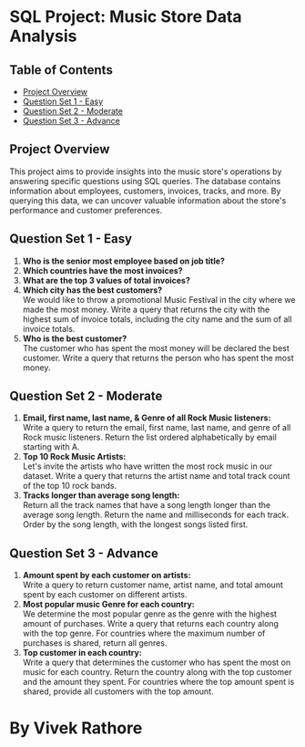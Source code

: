 # SQL Project: Music Store Data Analysis

## Table of Contents
- [Project Overview](#project-overview)
- [Question Set 1 - Easy](#question-set-1---easy)
- [Question Set 2 - Moderate](#question-set-2---moderate)
- [Question Set 3 - Advance](#question-set-3---advance)

## Project Overview
This project aims to provide insights into the music store's operations by answering specific questions using SQL queries. The database contains information about employees, customers, invoices, tracks, and more. By querying this data, we can uncover valuable information about the store's performance and customer preferences.

## Question Set 1 - Easy
1. **Who is the senior most employee based on job title?**
2. **Which countries have the most invoices?**
3. **What are the top 3 values of total invoices?**
4. **Which city has the best customers?**  
   We would like to throw a promotional Music Festival in the city where we made the most money. Write a query that returns the city with the highest sum of invoice totals, including the city name and the sum of all invoice totals.
5. **Who is the best customer?**  
   The customer who has spent the most money will be declared the best customer. Write a query that returns the person who has spent the most money.

## Question Set 2 - Moderate
1. **Email, first name, last name, & Genre of all Rock Music listeners:**  
   Write a query to return the email, first name, last name, and genre of all Rock music listeners. Return the list ordered alphabetically by email starting with A.
2. **Top 10 Rock Music Artists:**  
   Let's invite the artists who have written the most rock music in our dataset. Write a query that returns the artist name and total track count of the top 10 rock bands.
3. **Tracks longer than average song length:**  
   Return all the track names that have a song length longer than the average song length. Return the name and milliseconds for each track. Order by the song length, with the longest songs listed first.

## Question Set 3 - Advance
1. **Amount spent by each customer on artists:**  
   Write a query to return customer name, artist name, and total amount spent by each customer on different artists.
2. **Most popular music Genre for each country:**  
   We determine the most popular genre as the genre with the highest amount of purchases. Write a query that returns each country along with the top genre. For countries where the maximum number of purchases is shared, return all genres.
3. **Top customer in each country:**  
   Write a query that determines the customer who has spent the most on music for each country. Return the country along with the top customer and the amount they spent. For countries where the top amount spent is shared, provide all customers with the top amount.

# By Vivek Rathore
